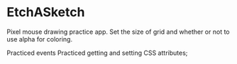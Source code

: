 # EtchASketch
Pixel mouse drawing practice app. 
Set the size of grid and whether or not to use alpha for coloring.

Practiced events 
Practiced getting and setting CSS attributes;